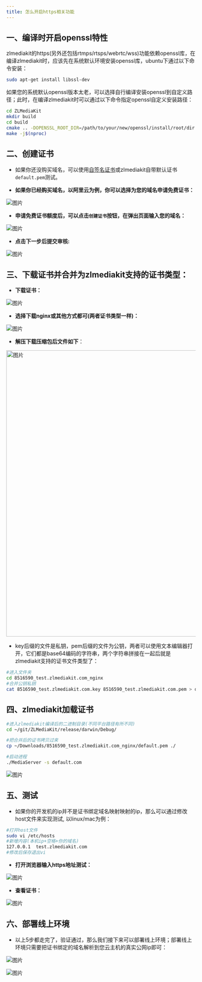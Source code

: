 ```yaml
---
title: 怎么开启https相关功能
---
```


## 一、编译时开启openssl特性
zlmediakit的https(另外还包括rtmps/rtsps/webrtc/wss)功能依赖openssl库，在编译zlmediakit时，应该先在系统默认环境安装openssl库，ubuntu下通过以下命令安装：
```bash
sudo apt-get install libssl-dev
```

如果您的系统默认openssl版本太老，可以选择自行编译安装openssl到自定义路径；此时，在编译zlmediakit时可以通过以下命令指定openssl自定义安装路径：

```bash
cd ZLMediaKit
mkdir build
cd build
cmake .. -DOPENSSL_ROOT_DIR=/path/to/your/new/openssl/install/root/dir
make -j$(nproc)
```

## 二、创建证书
- 如果你还没购买域名，可以使用[自签名证书](./generate_ssl_self-signed_certificate_and_test.md)或zlmediakit自带默认证书`default.pem`测试。

- **如果你已经购买域名，以阿里云为例，你可以选择为您的域名申请免费证书：**

![图片](/images/how_to_enable_https_related_functions_zh_1.png)

- **申请免费证书额度后，可以点击`创建证书`按钮，在弹出页面输入您的域名：**

![图片](/images/how_to_enable_https_related_functions_zh_2.png)

- **点击下一步后提交审核:**

![图片](/images/how_to_enable_https_related_functions_zh_3.png)

## 三、下载证书并合并为zlmediakit支持的证书类型：
- **下载证书：**

![图片](/images/how_to_enable_https_related_functions_zh_4.png)

- **选择下载nginx或其他方式都可(两者证书类型一样)：**

![图片](/images/how_to_enable_https_related_functions_zh_5.png)

- **解压下载压缩包后文件如下**：

<img width="760" alt="图片" src="https://user-images.githubusercontent.com/11495632/191884186-3c09f0ed-0042-417c-a8dc-ad87c4c0c1ed.png">


- key后缀的文件是私钥，pem后缀的文件为公钥，两者可以使用文本编辑器打开，它们都是base64编码的字符串，两个字符串拼接在一起后就是zlmediakit支持的证书文件类型了：

```bash
#进入文件夹
cd 8516590_test.zlmediakit.com_nginx
#合并公钥私钥
cat 8516590_test.zlmediakit.com.key 8516590_test.zlmediakit.com.pem > default.pem
```

## 四、zlmediakit加载证书

```bash
#进入zlmediakit编译后的二进制目录(不同平台路径有所不同)
cd ~/git/ZLMediaKit/release/darwin/Debug/

#把合并后的证书拷贝过来
cp ~/Downloads/8516590_test.zlmediakit.com_nginx/default.pem ./

#启动进程
./MediaServer -s default.com
```

![图片](/images/how_to_enable_https_related_functions_zh_6.png)



## 五、测试

- 如果你的开发机的ip并不是证书绑定域名映射映射的ip，那么可以通过修改host文件来实现测试, 以linux/mac为例：

```bash
#打开host文件
sudo vi /etc/hosts
#新增内容(本机ip+空格+你的域名)
127.0.0.1  test.zlmediakit.com
#修改后保存退出vi
```

- **打开浏览器输入https地址测试：**

![图片](/images/how_to_enable_https_related_functions_zh_7.png)

- **查看证书：**

![图片](/images/how_to_enable_https_related_functions_zh_8.png)


## 六、部署线上环境

- 以上5步都走完了，验证通过，那么我们接下来可以部署线上环境；部署线上环境只需要把证书绑定的域名解析到您云主机的真实公网ip即可：

![图片](/images/how_to_enable_https_related_functions_zh_9.png)

![图片](/images/how_to_enable_https_related_functions_zh_10.png)







